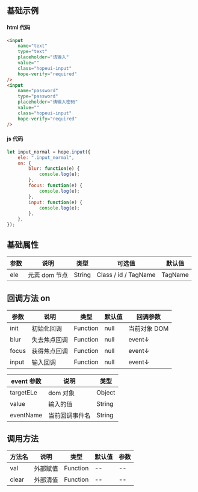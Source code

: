 ## 基础示例

#### html 代码

```html
<input
    name="text"
    type="text"
    placeholder="请输入"
    value=""
    class="hopeui-input"
    hope-verify="required"
/>
<input
    name="password"
    type="password"
    placeholder="请输入密码"
    value=""
    class="hopeui-input"
    hope-verify="required"
/>
```

#### js 代码

```javascript
let input_normal = hope.input({
    ele: ".input_normal",
    on: {
        blur: function(e) {
            console.log(e);
        },
        focus: function(e) {
            console.log(e);
        },
        input: function(e) {
            console.log(e);
        },
    },
});
```

## 基础属性

| 参数 | 说明          | 类型   | 可选值               | 默认值  |
| ---- | ------------- | ------ | -------------------- | ------- |
| ele  | 元素 dom 节点 | String | Class / id / TagName | TagName |

## 回调方法 on

| 参数  | 说明         | 类型     | 默认值 | 回调参数     |
| ----- | ------------ | -------- | ------ | ------------ |
| init  | 初始化回调   | Function | null   | 当前对象 DOM |
| blur  | 失去焦点回调 | Function | null   | event↓       |
| focus | 获得焦点回调 | Function | null   | event↓       |
| input | 输入回调     | Function | null   | event↓       |

| event 参数 | 说明           | 类型   |
| ---------- | -------------- | ------ |
| targetELe  | dom 对象       | Object |
| value      | 输入的值       | String |
| eventName  | 当前回调事件名 | String |

## 调用方法

| 方法名 | 说明     | 类型     | 默认值 | 参数 |
| ------ | -------- | -------- | ------ | ---- |
| val    | 外部赋值 | Function | --     | --   |
| clear  | 外部清值 | Function | --     | --   |
